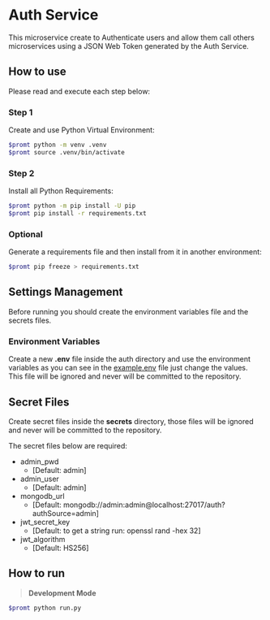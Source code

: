 # Auth Service
This microservice create to Authenticate users and allow them call others microservices using a JSON Web Token generated by the Auth Service.

## How to use

Please read and execute each step below:

### Step 1

Create and use Python Virtual Environment:

```bash
$promt python -m venv .venv
$promt source .venv/bin/activate
```

### Step 2

Install all Python Requirements:

```bash
$promt python -m pip install -U pip
$promt pip install -r requirements.txt
```

### Optional

Generate a requirements file and then install from it in another environment:

```bash
$promt pip freeze > requirements.txt
```

## Settings Management

Before running you should create the environment variables file and the secrets files.

### Environment Variables

Create a new **.env** file inside the auth directory and use the environment variables as you can see in the [example.env](example.env) file just change the values. This file will be ignored and never will be committed to the repository.

## Secret Files

Create secret files inside the **secrets** directory, those files will be ignored and never will be committed to the repository.

The secret files below are required:

- admin_pwd
    - [Default: admin]
- admin_user
    - [Default: admin]
- mongodb_url
    - [Default: mongodb://admin:admin@localhost:27017/auth?authSource=admin]
- jwt_secret_key
    - [Default: to get a string run: openssl rand -hex 32]
- jwt_algorithm
    - [Default: HS256]

## How to run

> **Development Mode**

```bash
$promt python run.py
```
